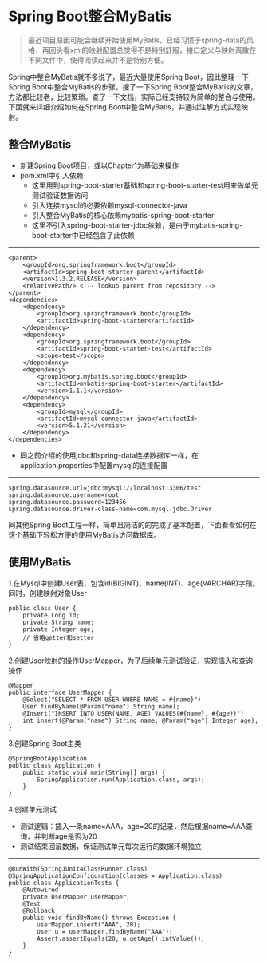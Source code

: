 # Spring Boot整合MyBatis

>最近项目原因可能会继续开始使用MyBatis，已经习惯于spring-data的风格，再回头看xml的映射配置总觉得不是特别舒服，接口定义与映射离散在不同文件中，使得阅读起来并不是特别方便。  

Spring中整合MyBatis就不多说了，最近大量使用Spring Boot，因此整理一下Spring Boot中整合MyBatis的步骤。搜了一下Spring Boot整合MyBatis的文章，方法都比较老，比较繁琐。查了一下文档，实际已经支持较为简单的整合与使用。下面就来详细介绍如何在Spring Boot中整合MyBatis，并通过注解方式实现映射。  

## 整合MyBatis

* 新建Spring Boot项目，或以Chapter1为基础来操作
* pom.xml中引入依赖
  * 这里用到spring-boot-starter基础和spring-boot-starter-test用来做单元测试验证数据访问
  * 引入连接mysql的必要依赖mysql-connector-java
  * 引入整合MyBatis的核心依赖mybatis-spring-boot-starter
  * 这里不引入spring-boot-starter-jdbc依赖，是由于mybatis-spring-boot-starter中已经包含了此依赖  
------  
	<parent>
		<groupId>org.springframework.boot</groupId>
		<artifactId>spring-boot-starter-parent</artifactId>
		<version>1.3.2.RELEASE</version>
		<relativePath/> <!-- lookup parent from repository -->
	</parent>
	<dependencies>
		<dependency>
			<groupId>org.springframework.boot</groupId>
			<artifactId>spring-boot-starter</artifactId>
		</dependency>
		<dependency>
			<groupId>org.springframework.boot</groupId>
			<artifactId>spring-boot-starter-test</artifactId>
			<scope>test</scope>
		</dependency>
		<dependency>
			<groupId>org.mybatis.spring.boot</groupId>
			<artifactId>mybatis-spring-boot-starter</artifactId>
			<version>1.1.1</version>
		</dependency>
		<dependency>
			<groupId>mysql</groupId>
			<artifactId>mysql-connector-java</artifactId>
			<version>5.1.21</version>
		</dependency>
	</dependencies>
	
  * 同之前介绍的使用jdbc和spring-data连接数据库一样，在application.properties中配置mysql的连接配置  
------  
	spring.datasource.url=jdbc:mysql://localhost:3306/test
	spring.datasource.username=root
	spring.datasource.password=123456
	spring.datasource.driver-class-name=com.mysql.jdbc.Driver

同其他Spring Boot工程一样，简单且简洁的的完成了基本配置，下面看看如何在这个基础下轻松方便的使用MyBatis访问数据库。  

## 使用MyBatis

1.在Mysql中创建User表，包含id(BIGINT)、name(INT)、age(VARCHAR)字段。同时，创建映射对象User  

	public class User {
	    private Long id;
	    private String name;
	    private Integer age;
	    // 省略getter和setter
	}
	
2.创建User映射的操作UserMapper，为了后续单元测试验证，实现插入和查询操作  

	@Mapper
	public interface UserMapper {
	    @Select("SELECT * FROM USER WHERE NAME = #{name}")
	    User findByName(@Param("name") String name);
	    @Insert("INSERT INTO USER(NAME, AGE) VALUES(#{name}, #{age})")
	    int insert(@Param("name") String name, @Param("age") Integer age);
	}
	
3.创建Spring Boot主类  

	@SpringBootApplication
	public class Application {
		public static void main(String[] args) {
			SpringApplication.run(Application.class, args);
		}
	}
	
4.创建单元测试
* 测试逻辑：插入一条name=AAA，age=20的记录，然后根据name=AAA查询，并判断age是否为20
* 测试结束回滚数据，保证测试单元每次运行的数据环境独立  
------  
	@RunWith(SpringJUnit4ClassRunner.class)
	@SpringApplicationConfiguration(classes = Application.class)
	public class ApplicationTests {
		@Autowired
		private UserMapper userMapper;
		@Test
		@Rollback
		public void findByName() throws Exception {
			userMapper.insert("AAA", 20);
			User u = userMapper.findByName("AAA");
			Assert.assertEquals(20, u.getAge().intValue());
		}
	}
